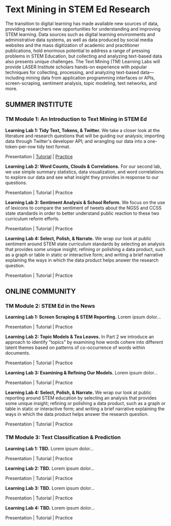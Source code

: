 # Text Mining in STEM Ed Research

The transition to digital learning has made available new sources of data, providing researchers new opportunities for understanding and improving STEM learning. Data sources such as digital learning environments and administrative data systems, as well as data produced by social media websites and the mass digitization of academic and practitioner publications, hold enormous potential to address a range of pressing problems in STEM Education, but collecting and analyzing text-based data also presents unique challenges. The Text Mining (TM) Learning Labs will provide LASER Institute scholars hands-on experience with popular techniques for collecting, processing, and analyzing text-based data—including mining data from application programming interfaces or APIs, screen-scraping, sentiment analysis, topic modeling, text networks, and more.

## SUMMER INSTITUTE

### TM Module 1: An Introduction to Text Mining in STEM Ed

**Learning Lab 1: Tidy Text, Tokens, & Twitter.** We take a closer look at the literature and research questions that will be guiding our analysis; importing data through Twitter's developer API; and wrangling our data into a one-token-per-row tidy text format.

Presentation \| [Tutorial](https://laser-institute.github.io/text-mining/01-tidy-text/01-tm-tutorial.html) \| [Practice](https://github.com/laser-institute/text-mining-labs/blob/main/01-tm-practice.Rmd)

**Learning Lab 2: Word Counts, Clouds & Correlations.** For our second lab, we use simple summary statistics, data visualization, and word correlations to explore our data and see what insight they provides in response to our questions.

Presentation \| Tutorial \| Practice

**Learning Lab 3: Sentiment Analysis & School Reform.** We focus on the use of lexicons to compare the sentiment of tweets about the NGSS and CCSS state standards in order to better understand public reaction to these two curriculum reform efforts. 

Presentation \| Tutorial \| Practice

**Learning Lab 4: Select, Polish, & Narrate.** We wrap our look at public sentiment around STEM state curriculum standards by selecting an analysis that provides some unique insight; refining or polishing a data product, such as a graph or table in static or interactive form; and writing a brief narrative explaining the ways in which the data product helps answer the research question.

Presentation \| Tutorial \| Practice

## ONLINE COMMUNITY

### TM Module 2: STEM Ed in the News

**Learning Lab 1: Screen Scraping & STEM Reporting.** Lorem ipsum dolor…

Presentation \| Tutorial \| Practice

**Learning Lab 2: Topic Models & Tea Leaves.** In Part 2 we introduce an approach to identify "topics" by examining how words cohere into different latent themes based on patterns of co-occurrence of words within documents.

Presentation \| Tutorial \| Practice

**Learning Lab 3: Examining & Refining Our Models.** Lorem ipsum dolor… 

Presentation \| Tutorial \| Practice

**Learning Lab 4: Select, Polish, & Narrate.** We wrap our look at public reporting around STEM education by selecting an analysis that provides some unique insight; refining or polishing a data product, such as a graph or table in static or interactive form; and writing a brief narrative explaining the ways in which the data product helps answer the research question.

Presentation \| Tutorial \| Practice

### TM Module 3: Text Classification & Prediction

**Learning Lab 1: TBD.** Lorem ipsum dolor…

Presentation \| Tutorial \| Practice

**Learning Lab 2: TBD.** Lorem ipsum dolor…

Presentation \| Tutorial \| Practice

**Learning Lab 3: TBD.** Lorem ipsum dolor… 

Presentation \| Tutorial \| Practice

**Learning Lab 4: TBD.** Lorem ipsum dolor…

Presentation \| Tutorial \| Practice

